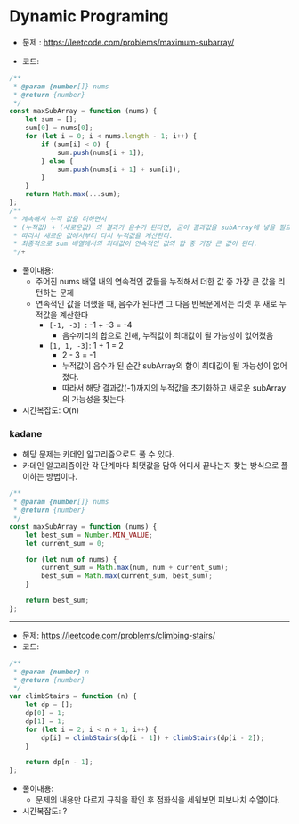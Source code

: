 # Dynamic Programing

- 문제 : https://leetcode.com/problems/maximum-subarray/

- 코드:

```javascript
/**
 * @param {number[]} nums
 * @return {number}
 */
const maxSubArray = function (nums) {
	let sum = [];
	sum[0] = nums[0];
	for (let i = 0; i < nums.length - 1; i++) {
		if (sum[i] < 0) {
			sum.push(nums[i + 1]);
		} else {
			sum.push(nums[i + 1] + sum[i]);
		}
	}
	return Math.max(...sum);
};
/**
 * 계속해서 누적 값을 더하면서
 * (누적값) + (새로운값) 의 결과가 음수가 된다면, 굳이 결과값을 subArray에 넣을 필요가 없어진다.
 * 따라서 새로운 값에서부터 다시 누적값을 계산한다.
 * 최종적으로 sum 배열에서의 최대값이 연속적인 값의 합 중 가장 큰 값이 된다.
 */+

```

- 풀이내용:
  - 주어진 nums 배열 내의 연속적인 값들을 누적해서 더한 값 중 가장 큰 값을 리턴하는 문제
  - 연속적인 값을 더했을 때, 음수가 된다면 그 다음 반복문에서는 리셋 후 새로 누적값을 계산한다
    - `[-1, -3] `: -1 + -3 = -4
      - 음수끼리의 합으로 인해, 누적값이 최대값이 될 가능성이 없어졌음
    - `[1, 1, -3]`: 1 + 1 = 2
      -  2 - 3 = -1
      - 누적값이 음수가 된 순간 subArray의 합이 최대값이 될 가능성이 없어졌다.
      - 따라서 해당 결과값(-1)까지의 누적값을 초기화하고 새로운 subArray의 가능성을 찾는다. 
- 시간복잡도: O(n)

### kadane

- 해당 문제는 카데인 알고리즘으로도 풀 수 있다.
- 카데인 알고리즘이란 각 단계마다 최댓값을 담아 어디서 끝나는지 찾는 방식으로 풀이하는 방법이다.

```javascript
/**
 * @param {number[]} nums
 * @return {number}
 */
const maxSubArray = function (nums) {
	let best_sum = Number.MIN_VALUE;
	let current_sum = 0;

	for (let num of nums) {
		current_sum = Math.max(num, num + current_sum);
		best_sum = Math.max(current_sum, best_sum);
	}

	return best_sum;
};
```

---

- 문제: https://leetcode.com/problems/climbing-stairs/
- 코드:

```javascript
/**
 * @param {number} n
 * @return {number}
 */
var climbStairs = function (n) {
	let dp = [];
	dp[0] = 1;
	dp[1] = 1;
	for (let i = 2; i < n + 1; i++) {
		dp[i] = climbStairs(dp[i - 1]) + climbStairs(dp[i - 2]);
	}

	return dp[n - 1];
};
```

- 풀이내용:
  - 문제의 내용만 다르지 규칙을 확인 후 점화식을 세워보면 피보나치 수열이다.
- 시간복잡도: ?

